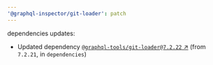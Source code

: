 ```yaml
---
'@graphql-inspector/git-loader': patch
---
```

dependencies updates:
  - Updated dependency [`@graphql-tools/git-loader@7.2.22`
    ↗︎](https://www.npmjs.com/package/@graphql-tools/git-loader/v/7.2.22) (from `7.2.21`, in
    `dependencies`)

